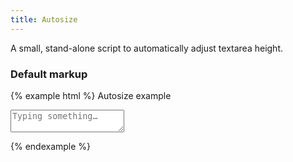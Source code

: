 ```yaml
---
title: Autosize
---
```


A small, stand-alone script to automatically adjust textarea height.

### Default markup

{% example html %}
<label class="form-label">Autosize example</label>
<textarea class="form-control" data-toggle="autosize" placeholder="Typing something&hellip;"></textarea>
{% endexample %}
